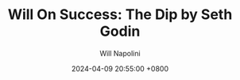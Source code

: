 ---
title: "Will On Success: The Dip by Seth Godin"
author: Will Napolini
date: 2024-04-09 20:55:00 +0800
categories: [Mindset, Book-summaries]
tags:
  [
    seth-godin,
    the-dip,
    marketing,
    business,
    success,
    failure,
    quitting,
    perseverance,
    expertise,
    early-retirement,
    niche-market,
    passion,
    career-growth,
    competitive-advantage,
    talent-management,
    leadership,
    skill-development,
    dropping-out,
    self-improvement,
    business-strategy,
    turning-point,
    decision-making,
    the-dip-summary,
    breaking-even,
    finding-your-niche,
    short-term-vs-long-term,
    passion-economy
  ]
image: https://pbs.twimg.com/media/GO1_rfdXYAA8f0v?format=jpg&name=large
alt: "Will On Success: The Dip by Seth Godin"
fallback:
  - 
  # Replace with the URL of your backup image
  -
  # Replace with the URL of your backup image
---